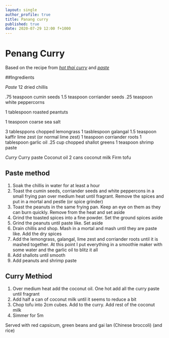 ```yaml
---
layout: single
author_profile: true
title: Panang curry
published: true
date: 2020-07-29 12:00 f+1000
---
```


# Penang Curry
Based on the recipe from _[hot thai curry](https://hot-thai-kitchen.com/panang-curry/)_ and _[paste](https://hot-thai-kitchen.com/panang-curry-paste/)_


##Ingredients

*Paste*
12 dried chillis

.75 teaspoon cumin seeds
1.5 teaspoon corriander seeds
.25 teaspoon white peppercorns

1 tablespoon roasted peantuts

1 teaspoon coarse sea salt

3 tablesppons chopped lemongrass
1 tasblespoon galangal
1.5 teaspoon kaffir lime zest (or normal lime zest)
1 teaspoon corriander roots
1 tablespoon garlic oil
.25 cup chopped shallot greens
1 teaspoon shrimp paste

*Curry*
Curry paste
Coconut oil
2 cans  coconut milk
Firm tofu

## Paste method
1. Soak the chillis in water for at least a hour
2. Toast the cumin seeds, corriander seeds and white peppercons in a small frying pan over medium heat until fragrant. Remove the spices and put in a mortal and pestle (or spice grinder)
3. Toast the peanuts in the same frying pan. Keep an eye on them as they can burn quickly. Remove from the heat and set aside
4. Grind the toasted spices into a fine powder. Set the ground spices aside
5. Grind the peanuts until paste like. Set aside
6. Drain chillis and shop. Mash in a mortal and mash until they are paste like. Add the dry spices
7. Add the lemongrass, galangal, lime zest and corriander roots until it is mashed together. At this point I put everything in a smoothie maker with some water and the garlic oil to blitz it all
8. Add shallots until smooth
9. Add peanuts and shrimp paste


## Curry Methiod
1. Over medium heat add the coconut oil. One hot add all the curry paste until fragrant
2. Add half a can of coconut milk until it seems to reduce a bit
3. Chop tofu into 2cm cubes. Add to the curry. Add rest of the coconut milk
4. Simmer for 5m

Served with red capsicum, green beans and gai lan (Chinese broccoli) (and rice)